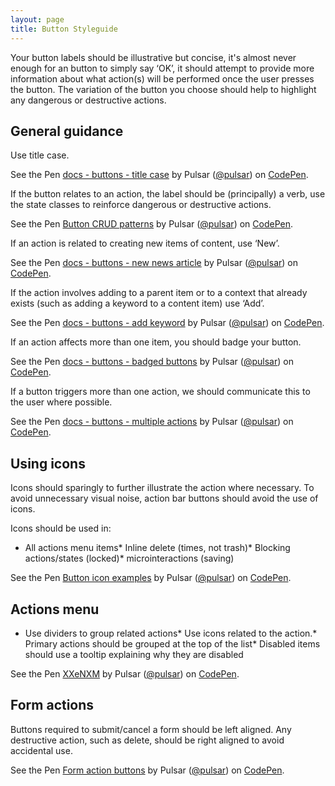 ```yaml
---
layout: page
title: Button Styleguide
---
```


Your button labels should be illustrative but concise, it's almost never enough for an button to simply say ‘OK’, it should attempt to provide more information about what action(s) will be performed once the user presses the button. The variation of the button you choose should help to highlight any dangerous or destructive actions.

## General guidance

Use title case.

<div><p data-height="65" data-theme-id="24005" data-slug-hash="KgzPkm" data-default-tab="result" data-user="pulsar" data-embed-version="2" class="codepen">See the Pen <a href="http://codepen.io/pulsar/pen/KgzPkm/">docs - buttons - title case</a> by Pulsar (<a href="http://codepen.io/pulsar">@pulsar</a>) on <a href="http://codepen.io">CodePen</a>.</p>

<script async src="//assets.codepen.io/assets/embed/ei.js"></script></div>

If the button relates to an action, the label should be (principally) a verb, use the state classes to reinforce dangerous or destructive actions.

<div><p data-height="65" data-theme-id="24005" data-slug-hash="WwwXmq" data-default-tab="result" data-user="pulsar" class="codepen">See the Pen <a href="http://codepen.io/pulsar/pen/WwwXmq/">Button CRUD patterns</a> by Pulsar (<a href="http://codepen.io/pulsar">@pulsar</a>) on <a href="http://codepen.io">CodePen</a>.</p>

<script async src="//assets.codepen.io/assets/embed/ei.js"></script></div>

If an action is related to creating new items of content, use ‘New’.

<div><p data-height="65" data-theme-id="24005" data-slug-hash="XjdAkq" data-default-tab="result" data-user="pulsar" data-embed-version="2" class="codepen">See the Pen <a href="http://codepen.io/pulsar/pen/XjdAkq/">docs - buttons - new news article</a> by Pulsar (<a href="http://codepen.io/pulsar">@pulsar</a>) on <a href="http://codepen.io">CodePen</a>.</p><script async src="//assets.codepen.io/assets/embed/ei.js"></script></div>

If the action involves adding to a parent item or to a context that already exists (such as adding a keyword to a content item) use ‘Add’.

<div><p data-height="65" data-theme-id="24005" data-slug-hash="GjkKxg" data-default-tab="result" data-user="pulsar" data-embed-version="2" class="codepen">See the Pen <a href="http://codepen.io/pulsar/pen/GjkKxg/">docs - buttons - add keyword</a> by Pulsar (<a href="http://codepen.io/pulsar">@pulsar</a>) on <a href="http://codepen.io">CodePen</a>.</p><script async src="//assets.codepen.io/assets/embed/ei.js"></script></div>

If an action affects more than one item, you should badge your button.

<div><p data-height="65" data-theme-id="24005" data-slug-hash="XjdAEq" data-default-tab="result" data-user="pulsar" data-embed-version="2" class="codepen">See the Pen <a href="http://codepen.io/pulsar/pen/XjdAEq/">docs - buttons - badged buttons</a> by Pulsar (<a href="http://codepen.io/pulsar">@pulsar</a>) on <a href="http://codepen.io">CodePen</a>.</p><script async src="//assets.codepen.io/assets/embed/ei.js"></script></div>

If a button triggers more than one action, we should communicate this to the user where possible.

<div><p data-height="130" data-theme-id="24005" data-slug-hash="GjkKdg" data-default-tab="result" data-user="pulsar" data-embed-version="2" class="codepen">See the Pen <a href="http://codepen.io/pulsar/pen/GjkKdg/">docs - buttons - multiple actions</a> by Pulsar (<a href="http://codepen.io/pulsar">@pulsar</a>) on <a href="http://codepen.io">CodePen</a>.</p><script async src="//assets.codepen.io/assets/embed/ei.js"></script></div>

## Using icons

Icons should sparingly to further illustrate the action where necessary. To avoid unnecessary visual noise, action bar buttons should avoid the use of icons.

Icons should be used in:

* All actions menu items* Inline delete (times, not trash)* Blocking actions/states (locked)* microinteractions (saving)

<p data-height="298" data-theme-id="24005" data-slug-hash="xVVpgp" data-default-tab="result" data-user="pulsar" class="codepen">See the Pen <a href="http://codepen.io/pulsar/pen/xVVpgp/">Button icon examples</a> by Pulsar (<a href="http://codepen.io/pulsar">@pulsar</a>) on <a href="http://codepen.io">CodePen</a>.</p>

<script async src="//assets.codepen.io/assets/embed/ei.js"></script>

## Actions menu

* Use dividers to group related actions* Use icons related to the action.* Primary actions should be grouped at the top of the list* Disabled items should use a tooltip explaining why they are disabled

<p data-height="298" data-theme-id="24005" data-slug-hash="XXeNXM" data-default-tab="result" data-user="pulsar" class="codepen">See the Pen <a href="http://codepen.io/pulsar/pen/XXeNXM/">XXeNXM</a> by Pulsar (<a href="http://codepen.io/pulsar">@pulsar</a>) on <a href="http://codepen.io">CodePen</a>.</p>

<script async src="//assets.codepen.io/assets/embed/ei.js"></script>

## Form actions

Buttons required to submit/cancel a form should be left aligned. Any destructive action, such as delete, should be right aligned to avoid accidental use.

<p data-height="92" data-theme-id="24005" data-slug-hash="Myyrrp" data-default-tab="result" data-user="pulsar" class="codepen">See the Pen <a href="http://codepen.io/pulsar/pen/Myyrrp/">Form action buttons</a> by Pulsar (<a href="http://codepen.io/pulsar">@pulsar</a>) on <a href="http://codepen.io">CodePen</a>.</p>

<script async src="//assets.codepen.io/assets/embed/ei.js"></script>

